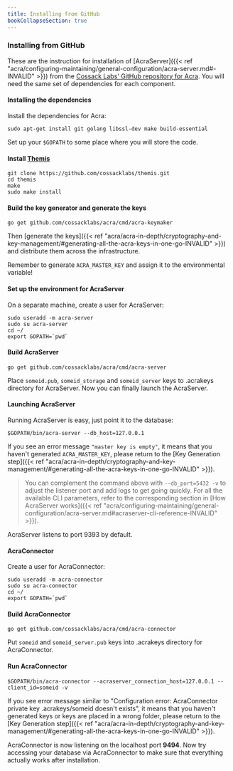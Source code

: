 ```yaml
---
title: Installing from GitHub
bookCollapseSection: true
---
```


### Installing from GitHub

These are the instruction for installation of [AcraServer]({{< ref "acra/configuring-maintaining/general-configuration/acra-server.md#-INVALID" >}}) from the [Cossack Labs' GitHub repository for Acra](https://github.com/cossacklabs/acra/). You will need the same set of dependencies for each component.

#### Installing the dependencies

Install the dependencies for Acra:

```
sudo apt-get install git golang libssl-dev make build-essential
```

Set up your `$GOPATH` to some place where you will store the code.

#### Install [Themis](https://www.github.com/cossacklabs/themis)

```
git clone https://github.com/cossacklabs/themis.git
cd themis
make
sudo make install
```

#### Build the key generator and generate the keys

```
go get github.com/cossacklabs/acra/cmd/acra-keymaker
```

Then [generate the keys]({{< ref "acra/acra-in-depth/cryptography-and-key-management/#generating-all-the-acra-keys-in-one-go-INVALID" >}}) and distribute them across the infrastructure.

Remember to generate `ACRA_MASTER_KEY` and assign it to the environmental variable!

#### Set up the environment for AcraServer

On a separate machine, create a user for AcraServer:
```
sudo useradd -m acra-server
sudo su acra-server
cd ~/
export GOPATH=`pwd`
```

#### Build AcraServer

```
go get github.com/cossacklabs/acra/cmd/acra-server
```    

Place `someid.pub`, `someid_storage` and `someid_server` keys to .acrakeys directory for AcraServer.
Now you can finally launch the AcraServer.

#### Launching AcraServer

Running AcraServer is easy, just point it to the database:

```
$GOPATH/bin/acra-server --db_host=127.0.0.1
```

If you see an error message `"master key is empty"`, it means that you haven't generated `ACRA_MASTER_KEY`, please return to the [Key Generation step]({{< ref "acra/acra-in-depth/cryptography-and-key-management/#generating-all-the-acra-keys-in-one-go-INVALID" >}}).

> You can complement the command above with `--db_port=5432 -v` to adjust the listener port and add logs to get going quickly. For all the available CLI parameters, refer to the corresponding section in [How AcraServer works]({{< ref "acra/configuring-maintaining/general-configuration/acra-server.md#acraserver-cli-reference-INVALID" >}}).

AcraServer listens to port 9393 by default.

#### AcraConnector

Create a user for AcraConnector:

```
sudo useradd -m acra-connector
sudo su acra-connector
cd ~/
export GOPATH=`pwd`
```

#### Build AcraConnector

```
go get github.com/cossacklabs/acra/cmd/acra-connector
```
Put `someid` and `someid_server.pub` keys into .acrakeys directory for AcraConnector.

#### Run AcraConnector

```
$GOPATH/bin/acra-connector --acraserver_connection_host=127.0.0.1 --client_id=someid -v
```

If you see error message similar to "Configuration error: AcraConnector private key .acrakeys/someid doesn't exists", it means that you haven't generated keys or keys are placed in a wrong folder, please return to the [Key Generation step]({{< ref "acra/acra-in-depth/cryptography-and-key-management/#generating-all-the-acra-keys-in-one-go-INVALID" >}}).

AcraConnector is now listening on the localhost port **9494**. Now try accessing your database via AcraConnector to make sure that everything actually works after installation.